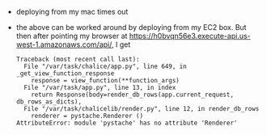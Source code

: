 * deploying from my mac times out

* the above can be worked around by deploying from my EC2 box.  But
  then after pointing my browser at
  https://h0bvqn56e3.execute-api.us-west-1.amazonaws.com/api/, I get

      Traceback (most recent call last):
        File "/var/task/chalice/app.py", line 649, in _get_view_function_response
          response = view_function(**function_args)
        File "/var/task/app.py", line 13, in index
          return Response(body=render_db_rows(app.current_request, db_rows_as_dicts),
        File "/var/task/chalicelib/render.py", line 12, in render_db_rows
          renderer = pystache.Renderer ()
      AttributeError: module 'pystache' has no attribute 'Renderer'
